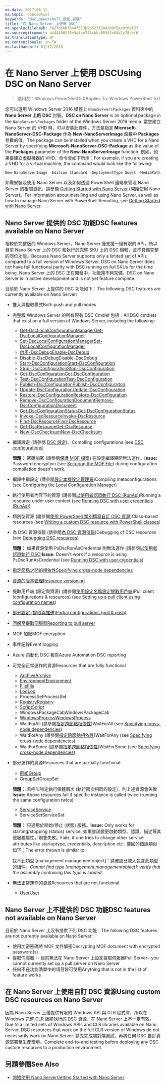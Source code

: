 ```yaml
---
ms.date: 2017-06-12
ms.topic: conceptual
keywords: "dsc,powershell,設定,安裝"
title: "在 Nano Server 上使用 DSC"
ms.openlocfilehash: 7427d6bb7644f513b9b523f284109f5ae0f8ef27
ms.sourcegitcommit: a444406120e5af4e746cbbc0558fe89a7e78aef6
ms.translationtype: HT
ms.contentlocale: zh-TW
ms.lasthandoff: 01/17/2018
---
```

# <a name="using-dsc-on-nano-server"></a><span data-ttu-id="7d00e-103">在 Nano Server 上使用 DSC</span><span class="sxs-lookup"><span data-stu-id="7d00e-103">Using DSC on Nano Server</span></span>

> <span data-ttu-id="7d00e-104">適用於：Windows PowerShell 5.0</span><span class="sxs-lookup"><span data-stu-id="7d00e-104">Applies To: Windows PowerShell 5.0</span></span>

<span data-ttu-id="7d00e-105">您可以選用 Windows Server 2016 媒體上 `NanoServer\Packages` 資料夾中的 **Nano Server 上的 DSC** 封裝。</span><span class="sxs-lookup"><span data-stu-id="7d00e-105">**DSC on Nano Server** is an optional package in the `NanoServer\Packages` folder of the Windows Server 2016 media.</span></span> <span data-ttu-id="7d00e-106">當您建立 Nano Server 的 VHD 時，可以安裝此套件，方法是指定 **Microsoft-NanoServer-DSC-Package** 作為 **New-NanoServerImage** 函數中 **Packages** 參數的值。</span><span class="sxs-lookup"><span data-stu-id="7d00e-106">The package can be installed when you create a VHD for a Nano Server by specifying **Microsoft-NanoServer-DSC-Package** as the value of the **Packages** parameter of the **New-NanoServerImage** function.</span></span> <span data-ttu-id="7d00e-107">例如，如果要建立虛擬機器的 VHD，命令會如下所示︰</span><span class="sxs-lookup"><span data-stu-id="7d00e-107">For example, if you are creating a VHD for a virtual machine, the command would look like the following:</span></span>

```powershell
New-NanoServerImage -Edition Standard -DeploymentType Guest -MediaPath f:\ -BasePath .\Base -TargetPath .\Nano1\Nano.vhd -ComputerName Nano1 -Packages Microsoft-NanoServer-DSC-Package
```

<span data-ttu-id="7d00e-108">如需安裝及使用 Nano Server 以及如何透過 PowerShell 遠端來管理 Nano Server 的相關資訊，請參閱 [Getting Started with Nano Server](https://technet.microsoft.com/en-us/library/mt126167.aspx) (開始使用 Nano Server)。</span><span class="sxs-lookup"><span data-stu-id="7d00e-108">For information about installing and using Nano Server, as well as how to manage Nano Server with PowerShell Remoting, see [Getting Started with Nano Server](https://technet.microsoft.com/en-us/library/mt126167.aspx).</span></span>


## <a name="dsc-features-available-on-nano-server"></a><span data-ttu-id="7d00e-109">Nano Server 提供的 DSC 功能</span><span class="sxs-lookup"><span data-stu-id="7d00e-109">DSC features available on Nano Server</span></span>

 <span data-ttu-id="7d00e-110">相較於完整版的 Windows Server，Nano Server 僅支援一組有限的 API，所以目前 Nano Server 上的 DSC 和執行於完整 SKU 上的 DSC 相較，並不具備完整的同位功能。</span><span class="sxs-lookup"><span data-stu-id="7d00e-110">Because Nano Server supports only a limited set of APIs compared to a full version of Windows Server, DSC on Nano Server does not have full functional parity with DSC running on full SKUs for the time being.</span></span> <span data-ttu-id="7d00e-111">Nano Server 上的 DSC 正在開發中，功能還不夠完備。</span><span class="sxs-lookup"><span data-stu-id="7d00e-111">DSC on Nano Server is in active development and is not yet feature complete.</span></span>
 
 <span data-ttu-id="7d00e-112">目前於 Nano Server 上提供的 DSC 功能如下︰</span><span class="sxs-lookup"><span data-stu-id="7d00e-112">The following DSC features are currently available on Nano Server:</span></span> 


* <span data-ttu-id="7d00e-113">推入與提取模式</span><span class="sxs-lookup"><span data-stu-id="7d00e-113">Both push and pull modes</span></span>

* <span data-ttu-id="7d00e-114">完整版 Windows Server 的所有現有 DSC Cmdlet 包括︰</span><span class="sxs-lookup"><span data-stu-id="7d00e-114">All DSC cmdlets that exist on a full version of Windows Server, including the following:</span></span> 
  * [<span data-ttu-id="7d00e-115">Get-DscLocalConfigurationManager</span><span class="sxs-lookup"><span data-stu-id="7d00e-115">Get-DscLocalConfigurationManager</span></span>](https://technet.microsoft.com/en-us/library/dn407378.aspx)
  * [<span data-ttu-id="7d00e-116">Set-DscLocalConfigurationManager</span><span class="sxs-lookup"><span data-stu-id="7d00e-116">Set-DscLocalConfigurationManager</span></span>](https://technet.microsoft.com/en-us/library/dn521621.aspx)   
  * [<span data-ttu-id="7d00e-117">啟用-DscDebug</span><span class="sxs-lookup"><span data-stu-id="7d00e-117">Enable-DscDebug</span></span>](https://technet.microsoft.com/en-us/library/mt517870.aspx)
  * [<span data-ttu-id="7d00e-118">Disable-DscDebug</span><span class="sxs-lookup"><span data-stu-id="7d00e-118">Disable-DscDebug</span></span>](https://technet.microsoft.com/en-us/library/mt517872.aspx)       
  * [<span data-ttu-id="7d00e-119">Start-DscConfiguration</span><span class="sxs-lookup"><span data-stu-id="7d00e-119">Start-DscConfiguration</span></span>](https://technet.microsoft.com/en-us/library/dn521623.aspx)
  * [<span data-ttu-id="7d00e-120">Stop-DscConfiguration</span><span class="sxs-lookup"><span data-stu-id="7d00e-120">Stop-DscConfiguration</span></span>](https://technet.microsoft.com/en-us/library/mt143542.aspx)
  * [<span data-ttu-id="7d00e-121">Get-DscConfiguration</span><span class="sxs-lookup"><span data-stu-id="7d00e-121">Get-DscConfiguration</span></span>](https://technet.microsoft.com/en-us/library/dn407379.aspx)
  * [<span data-ttu-id="7d00e-122">Test-DscConfiguration</span><span class="sxs-lookup"><span data-stu-id="7d00e-122">Test-DscConfiguration</span></span>](https://technet.microsoft.com/en-us/library/dn407382.aspx)      
  * [<span data-ttu-id="7d00e-123">Publish-DscConfiguraiton</span><span class="sxs-lookup"><span data-stu-id="7d00e-123">Publish-DscConfiguraiton</span></span>](https://technet.microsoft.com/en-us/library/mt517875.aspx) 
  * [<span data-ttu-id="7d00e-124">Update-DscConfiguration</span><span class="sxs-lookup"><span data-stu-id="7d00e-124">Update-DscConfiguration</span></span>](https://technet.microsoft.com/en-us/library/mt143541.aspx)
  * [<span data-ttu-id="7d00e-125">Restore-DscConfiguration</span><span class="sxs-lookup"><span data-stu-id="7d00e-125">Restore-DscConfiguration</span></span>](https://technet.microsoft.com/en-us/library/dn407383.aspx)
  * [<span data-ttu-id="7d00e-126">Remove-DscConfigurationDocument</span><span class="sxs-lookup"><span data-stu-id="7d00e-126">Remove-DscConfigurationDocument</span></span>](https://technet.microsoft.com/en-us/library/mt143544.aspx)
  * [<span data-ttu-id="7d00e-127">Get-DscConfigurationStatus</span><span class="sxs-lookup"><span data-stu-id="7d00e-127">Get-DscConfigurationStatus</span></span>](https://technet.microsoft.com/en-us/library/mt517868.aspx)
  * [<span data-ttu-id="7d00e-128">Invoke-DscResource</span><span class="sxs-lookup"><span data-stu-id="7d00e-128">Invoke-DscResource</span></span>](https://technet.microsoft.com/en-us/library/mt517869.aspx)
  * [<span data-ttu-id="7d00e-129">Find-DscResource</span><span class="sxs-lookup"><span data-stu-id="7d00e-129">Find-DscResource</span></span>](https://technet.microsoft.com/en-us/library/mt517874.aspx)
  * [<span data-ttu-id="7d00e-130">Get-DscResource</span><span class="sxs-lookup"><span data-stu-id="7d00e-130">Get-DscResource</span></span>](https://technet.microsoft.com/en-us/library/dn521625.aspx)
  * [<span data-ttu-id="7d00e-131">New-DscChecksum</span><span class="sxs-lookup"><span data-stu-id="7d00e-131">New-DscChecksum</span></span>](https://technet.microsoft.com/en-us/library/dn521622.aspx)    

* <span data-ttu-id="7d00e-132">編譯設定 (請參閱 [DSC 設定](configurations.md))。</span><span class="sxs-lookup"><span data-stu-id="7d00e-132">Compiling configurations (see [DSC configurations](configurations.md))</span></span>

  <span data-ttu-id="7d00e-133">**問題︰** 密碼加密 (請參閱[保護 MOF 檔案](securemof.md)) 在設定編譯期間無法運作。</span><span class="sxs-lookup"><span data-stu-id="7d00e-133">**Issue:** Password encryption (see [Securing the MOF File](securemof.md)) during configuration compilation doesn't work.</span></span>

* <span data-ttu-id="7d00e-134">編譯中繼設定 (請參閱[設定本機設定管理員](metaConfig.md))</span><span class="sxs-lookup"><span data-stu-id="7d00e-134">Compiling metaconfigurations (see [Configuring the Local Configuration Manager](metaConfig.md))</span></span>

* <span data-ttu-id="7d00e-135">執行使用者內容下的資源 (請參閱[以使用者認證執行 DSC (RunAs)](runAsUser.md))</span><span class="sxs-lookup"><span data-stu-id="7d00e-135">Running a resource under user context (see [Running DSC with user credentials (RunAs)](runAsUser.md))</span></span>

* <span data-ttu-id="7d00e-136">類別型資源 (請參閱[使用 PowerShell 類別撰寫自訂 DSC 資源](authoringResourceClass.md))</span><span class="sxs-lookup"><span data-stu-id="7d00e-136">Class-based resources (see [Writing a custom DSC resource with PowerShell classes](authoringResourceClass.md))</span></span>

* <span data-ttu-id="7d00e-137">為 DSC 資源偵錯 (請參閱[為 DSC 資源偵錯](debugresource.md))</span><span class="sxs-lookup"><span data-stu-id="7d00e-137">Debugging of DSC resources (see [Debugging DSC resources](debugresource.md))</span></span>
  
  <span data-ttu-id="7d00e-138">**問題︰** 如果資源使用 PsDscRunAsCredential 則無法運作 (請參閱[以使用者認證執行 DSC](runAsUser.md))</span><span class="sxs-lookup"><span data-stu-id="7d00e-138">**Issue:** Doesn't work if a resource is using PsDscRunAsCredential (see [Running DSC with user credentials](runAsUser.md))</span></span>

* [<span data-ttu-id="7d00e-139">指定節點之間的相依性</span><span class="sxs-lookup"><span data-stu-id="7d00e-139">Specifying cross-node dependencies</span></span>](crossNodeDependencies.md) 

* [<span data-ttu-id="7d00e-140">資源的版本管理</span><span class="sxs-lookup"><span data-stu-id="7d00e-140">Resource versioning</span></span>](sxsResource.md)

* <span data-ttu-id="7d00e-141">提取用戶端 (設定與資源) (請參閱[使用設定名稱設定提取用戶端](pullClientConfigNames.md))</span><span class="sxs-lookup"><span data-stu-id="7d00e-141">Pull client (configurations & resources) (see [Setting up a pull client using configuration names](pullClientConfigNames.md))</span></span>

* [<span data-ttu-id="7d00e-142">部分設定 (提取與推送)</span><span class="sxs-lookup"><span data-stu-id="7d00e-142">Partial configurations (pull & push)</span></span>](partialConfigs.md)

* [<span data-ttu-id="7d00e-143">回報至提取伺服器</span><span class="sxs-lookup"><span data-stu-id="7d00e-143">Reporting to pull server</span></span>](reportServer.md) 

* <span data-ttu-id="7d00e-144">MOF 加密</span><span class="sxs-lookup"><span data-stu-id="7d00e-144">MOF encryption</span></span>

* <span data-ttu-id="7d00e-145">事件記錄</span><span class="sxs-lookup"><span data-stu-id="7d00e-145">Event logging</span></span>

* <span data-ttu-id="7d00e-146">Azure 自動化 DSC 報告</span><span class="sxs-lookup"><span data-stu-id="7d00e-146">Azure Automation DSC reporting</span></span>

* <span data-ttu-id="7d00e-147">可完全正常運作的資源</span><span class="sxs-lookup"><span data-stu-id="7d00e-147">Resources that are fully functional</span></span>
  * [<span data-ttu-id="7d00e-148">Archive</span><span class="sxs-lookup"><span data-stu-id="7d00e-148">Archive</span></span>](archiveResource.md)
  * [<span data-ttu-id="7d00e-149">Environment</span><span class="sxs-lookup"><span data-stu-id="7d00e-149">Environment</span></span>](environmentResource.md)
  * [<span data-ttu-id="7d00e-150">File</span><span class="sxs-lookup"><span data-stu-id="7d00e-150">File</span></span>](fileResource.md)
  * [<span data-ttu-id="7d00e-151">Log</span><span class="sxs-lookup"><span data-stu-id="7d00e-151">Log</span></span>](logResource.md)
  * <span data-ttu-id="7d00e-152">ProcessSet</span><span class="sxs-lookup"><span data-stu-id="7d00e-152">ProcessSet</span></span>
  * [<span data-ttu-id="7d00e-153">Registry</span><span class="sxs-lookup"><span data-stu-id="7d00e-153">Registry</span></span>](registryResource.md)
  * [<span data-ttu-id="7d00e-154">Script</span><span class="sxs-lookup"><span data-stu-id="7d00e-154">Script</span></span>](scriptResource.md)
  * <span data-ttu-id="7d00e-155">WindowsPackageCab</span><span class="sxs-lookup"><span data-stu-id="7d00e-155">WindowsPackageCab</span></span>
  * [<span data-ttu-id="7d00e-156">WindowsProcess</span><span class="sxs-lookup"><span data-stu-id="7d00e-156">WindowsProcess</span></span>](windowsProcessResource.md)
  * <span data-ttu-id="7d00e-157">WaitForAll (請參閱[指定跨節點相依性](crossNodeDependencies.md))</span><span class="sxs-lookup"><span data-stu-id="7d00e-157">WaitForAll (see [Specifying cross-node dependencies](crossNodeDependencies.md))</span></span>
  * <span data-ttu-id="7d00e-158">WaitForAny (請參閱[指定跨節點相依性](crossNodeDependencies.md))</span><span class="sxs-lookup"><span data-stu-id="7d00e-158">WaitForAny (see [Specifying cross-node dependencies](crossNodeDependencies.md))</span></span>
  * <span data-ttu-id="7d00e-159">WaitForSome (請參閱[指定跨節點相依性](crossNodeDependencies.md))</span><span class="sxs-lookup"><span data-stu-id="7d00e-159">WaitForSome (see [Specifying cross-node dependencies](crossNodeDependencies.md))</span></span>

* <span data-ttu-id="7d00e-160">部分運作的資源</span><span class="sxs-lookup"><span data-stu-id="7d00e-160">Resources that are partially functional</span></span>
  * [<span data-ttu-id="7d00e-161">群組</span><span class="sxs-lookup"><span data-stu-id="7d00e-161">Group</span></span>](groupResource.md)
  * <span data-ttu-id="7d00e-162">GroupSet</span><span class="sxs-lookup"><span data-stu-id="7d00e-162">GroupSet</span></span>
  
  <span data-ttu-id="7d00e-163">**問題︰** 若呼叫特定執行個體兩次 (執行兩次相同的設定)，則上述資源會失敗</span><span class="sxs-lookup"><span data-stu-id="7d00e-163">**Issue:** Above resources fail if specific instance is called twice (running the same configuration twice)</span></span>
  
  * [<span data-ttu-id="7d00e-164">Service</span><span class="sxs-lookup"><span data-stu-id="7d00e-164">Service</span></span>](serviceResource.md)
  * <span data-ttu-id="7d00e-165">ServiceSet</span><span class="sxs-lookup"><span data-stu-id="7d00e-165">ServiceSet</span></span>
  
  <span data-ttu-id="7d00e-166">**問題︰** 只適用於開始/停止 (狀態) 服務。</span><span class="sxs-lookup"><span data-stu-id="7d00e-166">**Issue:** Only works for starting/stopping (status) service.</span></span> <span data-ttu-id="7d00e-167">如果嘗試變更啟動類型、認證、描述等其他服務屬性，則會失敗。</span><span class="sxs-lookup"><span data-stu-id="7d00e-167">Fails, if one tries to change other service attributes like startuptype, credentials, description etc..</span></span> <span data-ttu-id="7d00e-168">擲回的錯誤類似如下︰</span><span class="sxs-lookup"><span data-stu-id="7d00e-168">The error thrown is similar to:</span></span>
  
  <span data-ttu-id="7d00e-169">找不到類型 [management.managementobject]：請確認已載入包含此類型的組件。</span><span class="sxs-lookup"><span data-stu-id="7d00e-169">*Cannot find type [management.managementobject]: verify that the assembly containing this type is loaded.*</span></span>
  
* <span data-ttu-id="7d00e-170">無法正常運作的資源</span><span class="sxs-lookup"><span data-stu-id="7d00e-170">Resources that are not functional</span></span>
  * [<span data-ttu-id="7d00e-171">User</span><span class="sxs-lookup"><span data-stu-id="7d00e-171">User</span></span>](userResource.md)
  

## <a name="dsc-features-not-available-on-nano-server"></a><span data-ttu-id="7d00e-172">Nano Server 上不提供的 DSC 功能</span><span class="sxs-lookup"><span data-stu-id="7d00e-172">DSC features not available on Nano Server</span></span>

<span data-ttu-id="7d00e-173">目前於 Nano Server 上沒有提供下列 DSC 功能︰</span><span class="sxs-lookup"><span data-stu-id="7d00e-173">The following DSC features are not currently available on Nano Server:</span></span>

* <span data-ttu-id="7d00e-174">使用加密密碼將 MOF 文件解密</span><span class="sxs-lookup"><span data-stu-id="7d00e-174">Decrypting MOF document with encrypted password(s)</span></span> 
* <span data-ttu-id="7d00e-175">提取伺服器 -- 目前無法在 Nano Server 上設定提取伺服器</span><span class="sxs-lookup"><span data-stu-id="7d00e-175">Pull Server--you cannot currently set up a pull server on Nano Server</span></span>
* <span data-ttu-id="7d00e-176">任何不在功能清單中的項目皆可使用</span><span class="sxs-lookup"><span data-stu-id="7d00e-176">Anything that is not in the list of feature works</span></span>

## <a name="using-custom-dsc-resources-on-nano-server"></a><span data-ttu-id="7d00e-177">在 Nano Server 上使用自訂 DSC 資源</span><span class="sxs-lookup"><span data-stu-id="7d00e-177">Using custom DSC resources on Nano Server</span></span>
 
<span data-ttu-id="7d00e-178">因為 Nano Server 上僅提供有限的 Windows API 與 CLR 程式庫，所以在 Windows 完整 CLR 版能執行的 DSC 資源，在 Nano Server 上不一定有效。</span><span class="sxs-lookup"><span data-stu-id="7d00e-178">Due to a limited sets of Windows APIs and CLR libraries available on Nano Server, DSC resources that work on the full CLR version of Windows do not necessarily work on Nano Server.</span></span> <span data-ttu-id="7d00e-179">請先完成端對端測試，再將任何 DSC 自訂資源部署至生產環境。</span><span class="sxs-lookup"><span data-stu-id="7d00e-179">Complete end-to-end testing before deploying any DSC custom resources to a production environment.</span></span>

## <a name="see-also"></a><span data-ttu-id="7d00e-180">另請參閱</span><span class="sxs-lookup"><span data-stu-id="7d00e-180">See Also</span></span>
- [<span data-ttu-id="7d00e-181">開始使用 Nano Server</span><span class="sxs-lookup"><span data-stu-id="7d00e-181">Getting Started with Nano Server</span></span>](https://technet.microsoft.com/en-us/library/mt126167.aspx)


